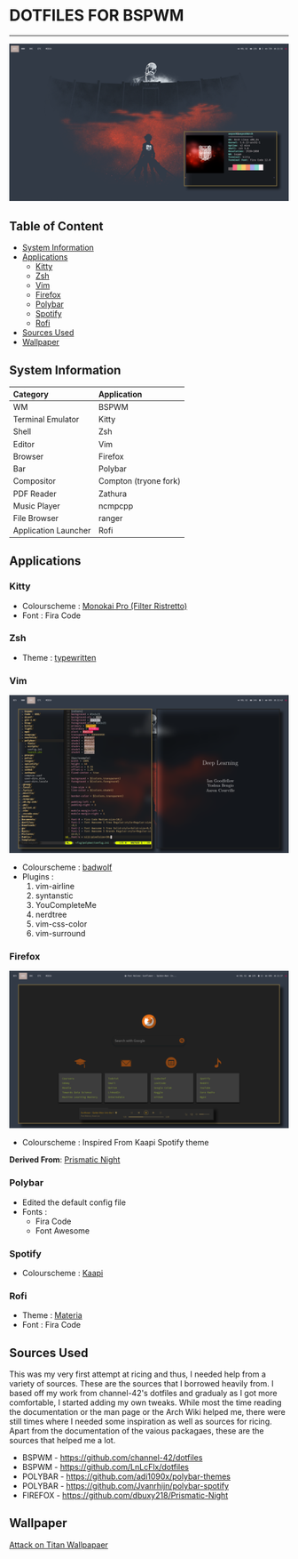 <!-- omit in toc -->
# DOTFILES FOR BSPWM
---
![setup](Pictures/Setup/Wallpaper&Neofetch.png)

<!-- omit in toc -->
## Table of Content
- [System Information](#system-information)
- [Applications](#applications)
  - [Kitty](#kitty)
  - [Zsh](#zsh)
  - [Vim](#vim)
  - [Firefox](#firefox)
  - [Polybar](#polybar)
  - [Spotify](#spotify)
  - [Rofi](#rofi)
- [Sources Used](#sources-used)
- [Wallpaper](#wallpaper)


## System Information

| Category             | Application           |
| :------------------- | :-------------------- |
| WM                   | BSPWM                 |
| Terminal Emulator    | Kitty                 |
| Shell                | Zsh                   |
| Editor               | Vim                   |
| Browser              | Firefox               |
| Bar                  | Polybar               |
| Compositor           | Compton (tryone fork) |
| PDF Reader           | Zathura               |
| Music Player         | ncmpcpp               |
| File Browser         | ranger                |
| Application Launcher | Rofi                  |

## Applications 

### Kitty
* Colourscheme : [Monokai Pro (Filter Ristretto)](https://github.com/dexpota/kitty-themes/blob/master/themes/Monokai_Pro_(Filter_Ristretto).conf)
* Font : Fira Code

### Zsh
* Theme : [typewritten](https://github.com/reobin/typewritten)
  
### Vim
![Vim](Pictures/Setup/Vim&Zathura.png)
* Colourscheme : [badwolf](https://github.com/sjl/badwolf)
* Plugins :
    1. vim-airline
    2. syntanstic
    3. YouCompleteMe
    4. nerdtree
    5. vim-css-color
    6. vim-surround

### Firefox
![firefox](Pictures/Setup/Firefox&Spotify.png)
* Colourscheme : Inspired From Kaapi Spotify theme

**Derived From**: [Prismatic Night](https://github.com/dbuxy218/Prismatic-Night)

### Polybar
* Edited the default config file
* Fonts : 
  * Fira Code
  * Font Awesome

### Spotify
* Colourscheme : [Kaapi](https://github.com/morpheusthewhite/spicetify-themes "Spicetify-themes") 

### Rofi
* Theme : [Materia](https://github.com/DefunctLizard/materia-rofi-theme)
* Font : Fira Code

## Sources Used

This was my very first attempt at ricing and thus, I needed help from a variety of sources. These are the sources that I borrowed heavily from. I based off my work from channel-42's dotfiles and gradualy as I got more comfortable, I started adding my own tweaks. While most the time reading the documentation or the man page or the Arch Wiki helped me, there were still times where I needed some inspiration as well as sources for ricing. Apart from the documentation of the vaious packagaes, these are the sources that helped me a lot.  

* BSPWM - https://github.com/channel-42/dotfiles
* BSPWM - https://github.com/LnLcFlx/dotfiles
* POLYBAR - https://github.com/adi1090x/polybar-themes
* POLYBAR - https://github.com/Jvanrhijn/polybar-spotify
* FIREFOX - https://github.com/dbuxy218/Prismatic-Night  

## Wallpaper

[Attack on Titan Wallpapaer](https://images4.alphacoders.com/607/607866.png)